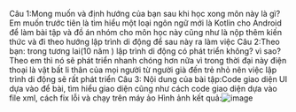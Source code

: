 Câu 1:Mong muốn và định hướng của bạn sau khi học xong môn này là gì?
Em muốn trước tiên là tìm hiểu một loại ngôn ngữ mới là Kotlin cho Android để làm bài tập và đồ án nhóm cho môn học này cũng như là nộp thêm kiến thức và đi theo hướng lập trình di động để sau này ra làm việc
Câu 2:Theo bạn: trong tương lai(10 năm ) lập trình di động có phát triển không? vì sao?
Theo em thì nó sẽ phát triển nhanh chóng hơn nữa vì trong thời đại này điện thoại là vật bất li thân của mọi người từ người già đến trẻ nhỏ nên việc lập trình di động sẽ rất phát triển
Câu 3: Nội dung của bài tập:Code giao diện UI dựa vào để bài, tìm hiểu giao diện cũng như cách code giao diện dựa vào file xml, cách fix lỗi và chạy trên máy ảo
Hình ảnh kết quả:![image](https://github.com/user-attachments/assets/d48da8db-4378-47d4-b0ee-2e06245f3612)
